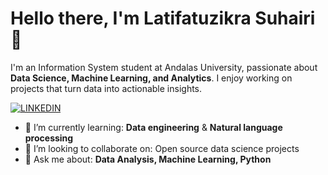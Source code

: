 # Hello there, I'm Latifatuzikra Suhairi👋
I'm an Information System student at Andalas University, passionate about **Data Science, Machine Learning, and Analytics**. I enjoy working on projects that turn data into actionable insights.

[![LINKEDIN](https://img.shields.io/badge/LinkedIn-Connect-blue)](https://www.linkedin.com/in/latifatuzikra-s-5a4840125/)

- 📖 I’m currently learning: **Data engineering** & **Natural language processing**
- 👯 I’m looking to collaborate on: Open source data science projects
- 💬 Ask me about: **Data Analysis, Machine Learning, Python**

<!--
**latifatuzikra-suhairi/latifatuzikra-suhairi** is a ✨ _special_ ✨ repository because its `README.md` (this file) appears on your GitHub profile.

Here are some ideas to get you started:

- 🔭 I’m currently working on ...
- 🌱 I’m currently learning ...
- 👯 I’m looking to collaborate on ...
- 🤔 I’m looking for help with ...
- 💬 Ask me about ...
- 📫 How to reach me: ...
- 😄 Pronouns: ...
- ⚡ Fun fact: ...
-->
